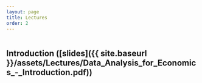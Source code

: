 ```yaml
---
layout: page
title: Lectures
order: 2
---
```

<p style="height: 1px"></p>

## Introduction ([slides]({{ site.baseurl }}/assets/Lectures/Data_Analysis_for_Economics_-_Introduction.pdf))
